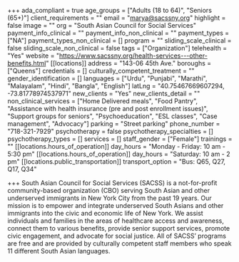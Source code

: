 +++
ada_compliant = true
age_groups = ["Adults (18 to 64)", "Seniors (65+)"]
client_requirements = ""
email = "marya@sacssny.org"
highlight = false
image = ""
org = "South Asian Council for Social Services"
payment_info_clinical = ""
payment_info_non_clinical = ""
payment_types = ["NA"]
payment_types_non_clinical = []
program = ""
sliding_scale_clinical = false
sliding_scale_non_clinical = false
tags = ["Organization"]
telehealth = "Yes"
website = "https://www.sacssny.org/health-services---other-benefits.html"
[[locations]]
address = "143-06 45th Ave."
boroughs = ["Queens"]
credentials = []
culturally_competent_treatment = ""
gender_identification = []
languages = ["Urdu", "Punjabi", "Marathi", "Malayalam", "Hindi", "Bangla", "English"]
latLng = "40.75467669607294, -73.81778974537971"
new_clients = "Yes"
new_clients_detail = ""
non_clinical_services = ["Home Delivered meals", "Food Pantry", "Assistance with health insurance (pre and post enrollment issues)", "Support groups for seniors", "Psychoeducation", "ESL classes", "Case management", "Advocacy"]
parking = "Street parking"
phone_number = "718-321-7929"
psychotherapy = false
psychotherapy_specialties = []
psychotherapy_types = []
services = []
staff_gender = ["Female"]
trainings = ""
[[locations.hours_of_operation]]
day_hours = "Monday - Friday: 10 am - 5:30 pm"
[[locations.hours_of_operation]]
day_hours = "Saturday: 10 am - 2 pm"
[[locations.public_transportation]]
transport_option = "Bus: Q65, Q27, Q17, Q34"

+++
South Asian Council for Social Services (SACSS) is a not-for-profit community-based organization (CBO) serving South Asian and other underserved immigrants in New York City from the past 19 years. Our mission is to empower and integrate underserved South Asians and other immigrants into the civic and economic life of New York. We assist individuals and families in the areas of healthcare access and awareness, connect them to various benefits, provide senior support services, promote civic engagement, and advocate for social justice. All of SACSS’ programs are free and are provided by culturally competent staff members who speak 11 different South Asian languages.